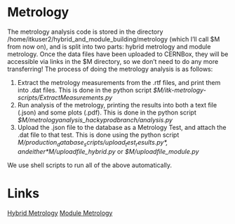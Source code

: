 # Metrology
The metrology analysis code is stored in the directory /home/itkuser2/hybrid_and_module_building/metrology (which I’ll call $M from now on), and is split into two parts: hybrid metrology and module metrology. Once the data files have been uploaded to CERNBox, they will be accessible via links in the $M directory, so we don’t need to do any more transferring!
The process of doing the metrology analysis is as follows:
1. Extract the metrology measurements from the .rtf files, and print them into .dat files. This is done in the python script *$M/itk-metrology-scripts/ExtractMeasurements.py*
2. Run analysis of the metrology, printing the results into both a text file (.json) and some plots (.pdf). This is done in the python script *$M/metrologyanalysis_hackyprodbranch/analysis.py*
3. Upload the .json file to the database as a Metrology Test, and attach the .dat file to that test. This is done using the python script *$M/production_database_scripts/upload_test_results.py*, and either *$M/uploadfile_hybrid.py* or *$M/uploadfile_module.py*

We use shell scripts to run all of the above automatically.

# Links
[Hybrid Metrology](./metrology_hybridmetrology.md)
[Module Metrology](./metrology_modulemetrology.md)